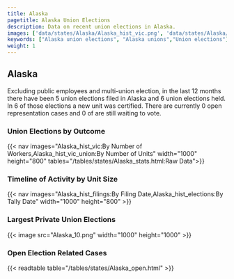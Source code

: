 ```yaml
---
title: Alaska
pagetitle: Alaska Union Elections
description: Data on recent union elections in Alaska.
images: ['data/states/Alaska/Alaska_hist_vic.png', 'data/states/Alaska/Alaska_hist_size.png', 'data/states/Alaska/Alaska_10.png']
keywords: ["Alaska union elections", "Alaska unions","Union elections"]
weight: 1
---
```

##  Alaska

Excluding public employees and multi-union election, in the last 12 months there have been 5 union elections filed in Alaska and 6 union elections held. In 6 of those elections a new unit was certified. There are currently 0 open representation cases and 0 of are still waiting to vote.

### Union Elections by Outcome
{{< nav images="Alaska_hist_vic:By Number of Workers,Alaska_hist_vic_union:By Number of Units" width="1000" height="800" tables="/tables/states/Alaska_stats.html:Raw Data">}}

### Timeline of Activity by Unit Size
{{< nav images="Alaska_hist_filings:By Filing Date,Alaska_hist_elections:By Tally Date" width="1000" height="800" >}}

### Largest Private Union Elections
{{< image src="Alaska_10.png" width="1000" height="1000"  >}}

### Open Election Related Cases
{{< readtable table="/tables/states/Alaska_open.html" >}}

